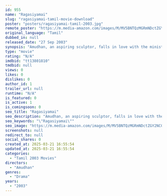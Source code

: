 ```yaml
---
id: 955
name: "Ragasiyamai"
slug: "ragasiyamai-tamil-movie-download"
poster: "posters/ragasiyamai-tamil-2003.jpg"
remote_poster: "https://m.media-amazon.com/images/M/MV5BNTQzMGRmNDctZGY2NC00Y2Y4LTg5MTAtN2VlOTVhMWZlYzA0XkEyXkFqcGdeQXVyMTEzNzg0Mjkx._V1_SX300.jpg"
original_language: "Tamil"
dubbed_in: null
released_date: "27 Sep 2003"
synopsis: "Amudhan, an aspiring sculptor, falls in love with the minister's daughter, Viji. Trouble ensues when the two decide to elope against the minister's wish."
type: "movie"
rating: "N/A"
imdbid: "tt13801810"
tmdbid: null
views: 0
likes: 0
dislikes: 0
author_id: 1
trailer_url: null
runtime: "N/A"
is_featured: 0
is_active: 1
is_comingsoon: 0
seo_title: "Ragasiyamai"
seo_description: "Amudhan, an aspiring sculptor, falls in love with the minister's daughter, Viji. Trouble ensues when the two decide to elope against the minister's wish."
seo_keywords: "\"Ragasiyamai\""
seo_image: "https://m.media-amazon.com/images/M/MV5BNTQzMGRmNDctZGY2NC00Y2Y4LTg5MTAtN2VlOTVhMWZlYzA0XkEyXkFqcGdeQXVyMTEzNzg0Mjkx._V1_SX300.jpg"
screenshots: null
redirect_to: null
social_shares: 0
created_at: 2025-03-21 16:55:54
updated_at: 2025-03-21 16:55:54
categories:
  - "Tamil 2003 Movies"
directors:
  - "Amudhan"
genres:
  - "Drama"
years:
  - "2003"
---
```

